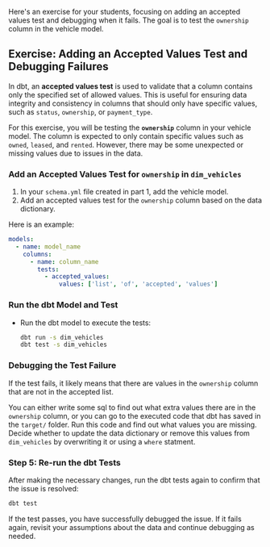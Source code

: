 Here's an exercise for your students, focusing on adding an accepted values test and debugging when it fails. The goal is to test the `ownership` column in the vehicle model.
## Exercise: Adding an Accepted Values Test and Debugging Failures

In dbt, an **accepted values test** is used to validate that a column contains only the specified set of allowed values. This is useful for ensuring data integrity and consistency in columns that should only have specific values, such as `status`, `ownership`, or `payment_type`.

For this exercise, you will be testing the **`ownership`** column in your vehicle model. The column is expected to only contain specific values such as `owned`, `leased`, and `rented`. However, there may be some unexpected or missing values due to issues in the data.

### Add an Accepted Values Test for `ownership` in `dim_vehicles`

  1. In your `schema.yml` file created in part 1, add the vehicle model.
  2. Add an accepted values test for the `ownership` column based on the data dictionary.

Here is an example:

```yaml
models:
  - name: model_name
    columns:
      - name: column_name
        tests:
          - accepted_values:
              values: ['list', 'of', 'accepted', 'values']
```

### Run the dbt Model and Test

- Run the dbt model to execute the tests:
  ```bash
  dbt run -s dim_vehicles
  dbt test -s dim_vehicles
  ```

### Debugging the Test Failure

If the test fails, it likely means that there are values in the `ownership` column that are not in the accepted list. 

You can either write some sql to find out what extra values there are in the `ownership` column, or you can go to the executed code that dbt has 
saved in the `target/` folder. Run this code and find out what values you are missing. Decide whether to update the data dictionary or remove this values
from `dim_vehicles` by overwriting it or using a `where` statment.

### Step 5: Re-run the dbt Tests

After making the necessary changes, run the dbt tests again to confirm that the issue is resolved:
```bash
dbt test
```

If the test passes, you have successfully debugged the issue. If it fails again, revisit your assumptions about the data and continue debugging as needed.